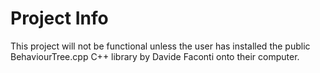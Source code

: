 # Project Info
This project will not be functional unless the user has installed the public BehaviourTree.cpp C++ library by Davide Faconti onto their computer.
